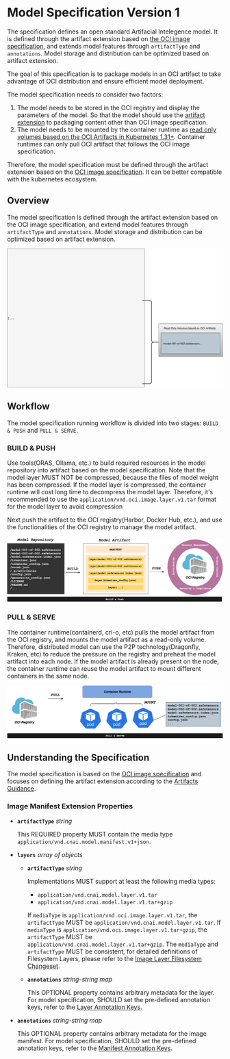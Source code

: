 # Model Specification Version 1

The specification defines an open standard Artifacial Intelegence model. It is defined through the artifact extension based on [the OCI image specification](https://github.com/opencontainers/image-spec/blob/main/spec.md#image-format-specification), and extends model features through `artifactType` and `annotations`. Model storage and distribution can be optimized based on artifact extension.

The goal of this specification is to package models in an OCI artifact to take advantage of OCI distribution and ensure efficient model deployment.

The model specification needs to consider two factors:

1. The model needs to be stored in the OCI registry and display the parameters of the model. So that the model should use
   the [artifact extension](https://github.com/opencontainers/image-spec/blob/main/artifacts-guidance.md) to
   packaging content other than OCI image specification.
2. The model needs to be mounted by the container runtime as
   [read only volumes based on the OCI Artifacts in Kubernetes 1.31+](https://kubernetes.io/blog/2024/08/16/kubernetes-1-31-image-volume-source/).
   Container runtimes can only pull OCI artifact that follows the OCI image specification.

Therefore, the model specification must be defined through the artifact extension based on the [OCI image specification](https://github.com/opencontainers/image-spec/blob/main/spec.md#image-format-specification). It can be better compatible with the kubernetes ecosystem.

## Overview

The model specification is defined through the artifact extension based on the OCI image specification, and extend model features through `artifactType` and `annotations`. Model storage and distribution can be optimized based on artifact extension.

![manifest](../img/v1/manifest.svg)

## Workflow

The model specification running workflow is divided into two stages: `BUILD & PUSH` and `PULL & SERVE`.

### BUILD & PUSH

Use tools(ORAS, Ollama, etc.) to build required resources in the model repository into artifact based on the model specification. Note that the model layer MUST NOT be compressed, because the files of model weight has been compressed. If the model layer is compressed, the container runtime will cost long time to decompress the model layer. Therefore, it's recommended to use the `application/vnd.oci.image.layer.v1.tar` format for the model layer to avoid compression

Next push the artifact to the OCI registry(Harbor, Docker Hub, etc.), and use the functionalities of the OCI registry to manage the model artifact.

![build-push](../img/v1/build-and-push.png)

### PULL & SERVE

The container runtime(containerd, cri-o, etc) pulls the model artifact from the OCI registry, and mounts the model artifact as a read-only volume. Therefore, distributed model can use the P2P technology(Dragonfly, Kraken, etc) to reduce the pressure on the registry and preheat the model artifact into each node. If the model artifact is already present on the node, the container runtime can reuse the model artifact to mount different containers in the same node.

![pull-serve](../img/v1/pull-and-serve.png)

## Understanding the Specification

The model specification is based on the [OCI image specification](https://github.com/opencontainers/image-spec/blob/main/spec.md) and focuses on defining the artifact extension according to the [Artifacts Guidance](https://github.com/opencontainers/image-spec/blob/main/artifacts-guidance.md).

### Image Manifest Extension Properties

- **`artifactType`** _string_

  This REQUIRED property MUST contain the media type `application/vnd.cnai.model.manifest.v1+json`.

- **`layers`** _array of objects_

  - **`artifactType`** _string_

    Implementations MUST support at least the following media types:

    - `application/vnd.cnai.model.layer.v1.tar`
    - `application/vnd.cnai.model.layer.v1.tar+gzip`

    If `mediaType` is `application/vnd.oci.image.layer.v1.tar`, the `artifactType` MUST be `application/vnd.cnai.model.layer.v1.tar`. If `mediaType` is `application/vnd.oci.image.layer.v1.tar+gzip`, the `artifactType` MUST be `application/vnd.cnai.model.layer.v1.tar+gzip`. The `mediaType` and `artifactType` MUST be consistent, for detailed definitions of Filesystem Layers, please refer to the [Image Layer Filesystem Changeset](https://github.com/opencontainers/image-spec/blob/main/layer.md).

  - **`annotations`** _string-string map_

    This OPTIONAL property contains arbitrary metadata for the layer. For model specification, SHOULD set the pre-defined annotation keys, refer to the [Layer Annotation Keys](./annotations.md#layer-annotation-keys).

- **`annotations`** _string-string map_

  This OPTIONAL property contains arbitrary metadata for the image manifest. For model specification, SHOULD set the pre-defined annotation keys, refer to the [Manifest Annotation Keys](./annotations.md#manifest-annotation-keys).
